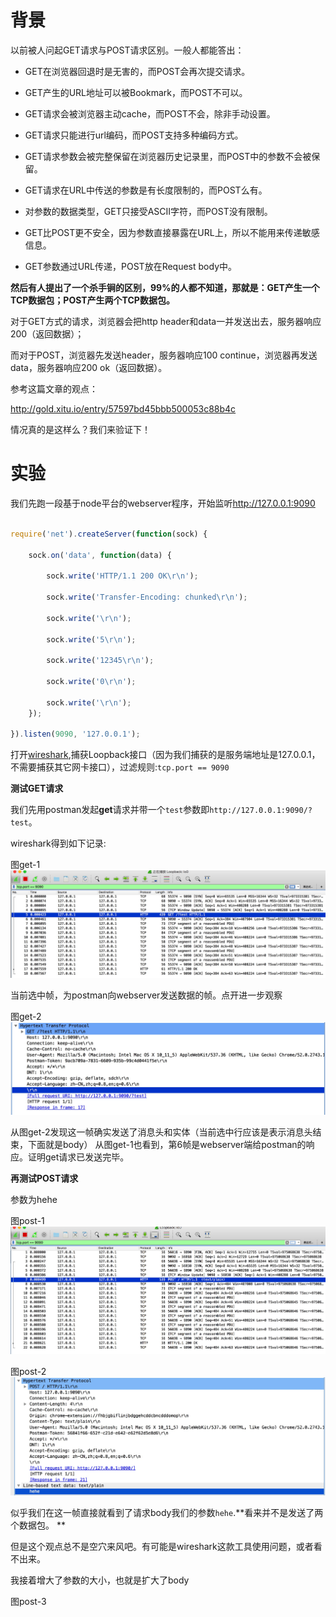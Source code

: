 # 背景

以前被人问起GET请求与POST请求区别。一般人都能答出：

* GET在浏览器回退时是无害的，而POST会再次提交请求。

* GET产生的URL地址可以被Bookmark，而POST不可以。

* GET请求会被浏览器主动cache，而POST不会，除非手动设置。

* GET请求只能进行url编码，而POST支持多种编码方式。

* GET请求参数会被完整保留在浏览器历史记录里，而POST中的参数不会被保留。

* GET请求在URL中传送的参数是有长度限制的，而POST么有。

* 对参数的数据类型，GET只接受ASCII字符，而POST没有限制。

* GET比POST更不安全，因为参数直接暴露在URL上，所以不能用来传递敏感信息。

* GET参数通过URL传递，POST放在Request body中。


**然后有人提出了一个杀手锏的区别，99%的人都不知道，那就是：GET产生一个TCP数据包；POST产生两个TCP数据包。**

对于GET方式的请求，浏览器会把http header和data一并发送出去，服务器响应200（返回数据）；

而对于POST，浏览器先发送header，服务器响应100 continue，浏览器再发送data，服务器响应200 ok（返回数据）。

参考这篇文章的观点：

http://gold.xitu.io/entry/57597bd45bbb500053c88b4c

情况真的是这样么？我们来验证下！

# 实验

我们先跑一段基于node平台的webserver程序，开始监听[http:\/\/127.0.0.1:9090](http://127.0.0.1:9090)

```javascript

require('net').createServer(function(sock) { 

    sock.on('data', function(data) { 

        sock.write('HTTP/1.1 200 OK\r\n'); 

        sock.write('Transfer-Encoding: chunked\r\n'); 

        sock.write('\r\n');

        sock.write('5\r\n'); 

        sock.write('12345\r\n');

        sock.write('0\r\n'); 

        sock.write('\r\n'); 
    });

}).listen(9090, '127.0.0.1');

```

打开[wireshark](https://www.wireshark.org/),捕获Loopback接口（因为我们捕获的是服务端地址是127.0.0.1，不需要捕获其它网卡接口），过滤规则:`tcp.port == 9090`

**测试GET请求**

我们先用postman发起**get**请求并带一个`test`参数即`http://127.0.0.1:9090/?test`。

wireshark得到如下记录:

图get-1
![](/assets/get-1.png)

当前选中帧，为postman向webserver发送数据的帧。点开进一步观察

图get-2
![](/assets/get-2.png)

从图get-2发现这一帧确实发送了消息头和实体（当前选中行应该是表示消息头结束，下面就是body）
从图get-1也看到，第6帧是webserver端给postman的响应。证明get请求已发送完毕。

**再测试POST请求**

参数为hehe

图post-1
![](/assets/post-1.png)

图post-2
![](/assets/post-2.png)

似乎我们在这一帧直接就看到了请求body我们的参数`hehe`.**看来并不是发送了两个数据包。
**

但是这个观点总不是空穴来风吧。有可能是wireshark这款工具使用问题，或者看不出来。

我接着增大了参数的大小，也就是扩大了body

图post-3

